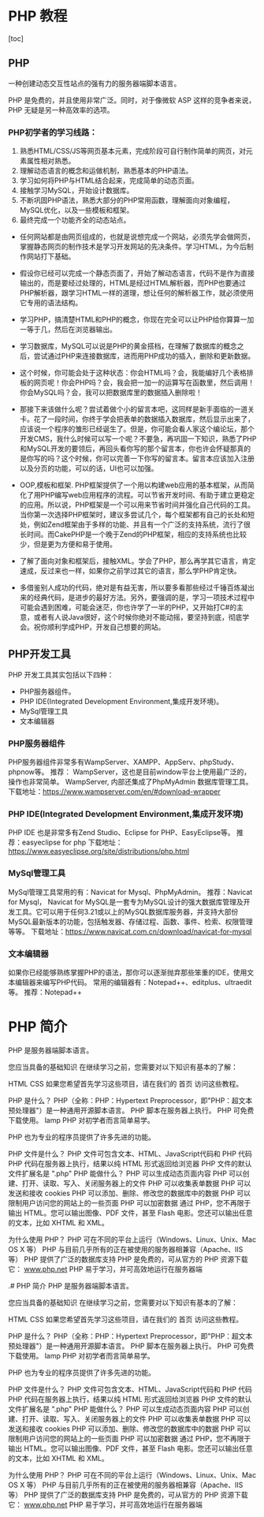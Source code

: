 # PHP 教程

[toc]

## PHP
一种创建动态交互性站点的强有力的服务器端脚本语言。

PHP 是免费的，并且使用非常广泛。同时，对于像微软 ASP 这样的竞争者来说，PHP 无疑是另一种高效率的选项。

### PHP初学者的学习线路：
1. 熟悉HTML/CSS/JS等网页基本元素，完成阶段可自行制作简单的网页，对元素属性相对熟悉。
2. 理解动态语言的概念和运做机制，熟悉基本的PHP语法。
3. 学习如何将PHP与HTML结合起来，完成简单的动态页面。
4. 接触学习MySQL，开始设计数据库。
5. 不断巩固PHP语法，熟悉大部分的PHP常用函数，理解面向对象编程，MySQL优化，以及一些模板和框架。
6. 最终完成一个功能齐全的动态站点。

- 任何网站都是由网页组成的，也就是说想完成一个网站，必须先学会做网页，掌握静态网页的制作技术是学习开发网站的先决条件。学习HTML，为今后制作网站打下基础。

- 假设你已经可以完成一个静态页面了，开始了解动态语言，代码不是作为直接输出的，而是要经过处理的，HTML是经过HTML解析器，而PHP也要通过PHP解析器，跟学习HTML一样的道理，想让任何的解析器工作，就必须使用它专用的语法结构。

- 学习PHP，搞清楚HTML和PHP的概念，你现在完全可以让PHP给你算算一加一等于几，然后在浏览器输出。

- 学习数据库，MySQL可以说是PHP的黄金搭档，在理解了数据库的概念之后，尝试通过PHP来连接数据库，进而用PHP成功的插入，删除和更新数据。

- 这个时候，你可能会处于这种状态：你会HTML吗？会，我能编好几个表格排板的网页呢！你会PHP吗？会，我会把一加一的运算写在函数里，然后调用！你会MySQL吗？会，我可以把数据库里的数据插入删除啦！

- 那接下来该做什么呢？尝试着做个小的留言本吧，这同样是新手面临的一道关卡。花了一段时间，你终于学会把表单的数据插入数据库，然后显示出来了，应该说一个程序的雏形已经诞生了。但是，你可能会看人家这个编论坛，那个开发CMS，我什么时候可以写一个呢？不要急，再巩固一下知识，熟悉了PHP和MySQL开发的要领后，再回头看你写的那个留言本，你也许会怀疑那真的是你写的吗？这个时候，你可以完善一下你写的留言本。留言本应该加入注册以及分页的功能，可以的话，UI也可以加强。

- OOP,模板和框架. PHP框架提供了一个用以构建web应用的基本框架，从而简化了用PHP编写web应用程序的流程。可以节省开发时间、有助于建立更稳定的应用。所以说，PHP框架是一个可以用来节省时间并强化自己代码的工具。当你第一次选择PHP框架时，建议多尝试几个，每个框架都有自己的长处和短处，例如Zend框架由于多样的功能、并且有一个广泛的支持系统，流行了很长时间。而CakePHP是一个晚于Zend的PHP框架，相应的支持系统也比较少，但是更为方便和易于使用。

- 了解了面向对象和框架后，接触XML。学会了PHP，那么再学其它语言，肯定速成，反过来也一样，如果你之前学过其它的语言，那么学PHP肯定快。

- 多借鉴别人成功的代码，绝对是有益无害，所以要多看那些经过千锤百炼凝出来的经典代码，是进步的最好方法。另外，要强调的是，学习一项技术过程中可能会遇到困难，可能会迷茫，你也许学了一半的PHP，又开始打C#的主意，或者有人说Java很好，这个时候你绝对不能动摇，要坚持到底，彻底学会。祝你顺利学成PHP，开发自己想要的网站。


## PHP开发工具
PHP 开发工具其实包括以下四种：
- PHP服务器组件。
- PHP IDE(Integrated Development Environment,集成开发环境)。
- MySql管理工具
- 文本编辑器

### PHP服务器组件
PHP服务器组件非常多有WampServer、XAMPP、AppServ、phpStudy、phpnow等。
推荐：
WampServer，这也是目前window平台上使用最广泛的，操作也非常简单。
WampServer, 内部还集成了PhpMyAdmin 数据库管理工具。
下载地址：https://www.wampserver.com/en/#download-wrapper

### PHP IDE(Integrated Development Environment,集成开发环境)
PHP IDE 也是非常多有Zend Studio、Eclipse for PHP、EasyEclipse等。
推荐：easyeclipse for php
下载地址：https://www.easyeclipse.org/site/distributions/php.html

### MySql管理工具
MySql管理工具常用的有：Navicat for Mysql、PhpMyAdmin。
推荐：Navicat for Mysql，
Navicat for MySQL是一套专为MySQL设计的强大数据库管理及开发工具。它可以用于任何3.21或以上的MySQL数据库服务器，并支持大部份MySQL最新版本的功能，包括触发器、存储过程、函数、事件、检索、权限管理等等。
下载地址：https://www.navicat.com.cn/download/navicat-for-mysql

### 文本编辑器
如果你已经能够熟练掌握PHP的语法，那你可以逐渐抛弃那些笨重的IDE，使用文本编辑器来编写PHP代码。
常用的编辑器有：Notepad++、editplus、ultraedit等。
推荐：Notepad++


# PHP 简介
PHP 是服务器端脚本语言。

您应当具备的基础知识
在继续学习之前，您需要对以下知识有基本的了解：

HTML
CSS
如果您希望首先学习这些项目，请在我们的 首页 访问这些教程。

PHP 是什么？
PHP（全称：PHP：Hypertext Preprocessor，即"PHP：超文本预处理器"）是一种通用开源脚本语言。
PHP 脚本在服务器上执行。
PHP 可免费下载使用。
lamp	PHP 对初学者而言简单易学。

PHP 也为专业的程序员提供了许多先进的功能。

PHP 文件是什么？
PHP 文件可包含文本、HTML、JavaScript代码和 PHP 代码
PHP 代码在服务器上执行，结果以纯 HTML 形式返回给浏览器
PHP 文件的默认文件扩展名是 ".php"
PHP 能做什么？
PHP 可以生成动态页面内容
PHP 可以创建、打开、读取、写入、关闭服务器上的文件
PHP 可以收集表单数据
PHP 可以发送和接收 cookies
PHP 可以添加、删除、修改您的数据库中的数据
PHP 可以限制用户访问您的网站上的一些页面
PHP 可以加密数据
通过 PHP，您不再限于输出 HTML。您可以输出图像、PDF 文件，甚至 Flash 电影。您还可以输出任意的文本，比如 XHTML 和 XML。

为什么使用 PHP？
PHP 可在不同的平台上运行（Windows、Linux、Unix、Mac OS X 等）
PHP 与目前几乎所有的正在被使用的服务器相兼容（Apache、IIS 等）
PHP 提供了广泛的数据库支持
PHP 是免费的，可从官方的 PHP 资源下载它： www.php.net
PHP 易于学习，并可高效地运行在服务器端








































.# PHP 简介
PHP 是服务器端脚本语言。

您应当具备的基础知识
在继续学习之前，您需要对以下知识有基本的了解：

HTML
CSS
如果您希望首先学习这些项目，请在我们的 首页 访问这些教程。

PHP 是什么？
PHP（全称：PHP：Hypertext Preprocessor，即"PHP：超文本预处理器"）是一种通用开源脚本语言。
PHP 脚本在服务器上执行。
PHP 可免费下载使用。
lamp	PHP 对初学者而言简单易学。

PHP 也为专业的程序员提供了许多先进的功能。

PHP 文件是什么？
PHP 文件可包含文本、HTML、JavaScript代码和 PHP 代码
PHP 代码在服务器上执行，结果以纯 HTML 形式返回给浏览器
PHP 文件的默认文件扩展名是 ".php"
PHP 能做什么？
PHP 可以生成动态页面内容
PHP 可以创建、打开、读取、写入、关闭服务器上的文件
PHP 可以收集表单数据
PHP 可以发送和接收 cookies
PHP 可以添加、删除、修改您的数据库中的数据
PHP 可以限制用户访问您的网站上的一些页面
PHP 可以加密数据
通过 PHP，您不再限于输出 HTML。您可以输出图像、PDF 文件，甚至 Flash 电影。您还可以输出任意的文本，比如 XHTML 和 XML。

为什么使用 PHP？
PHP 可在不同的平台上运行（Windows、Linux、Unix、Mac OS X 等）
PHP 与目前几乎所有的正在被使用的服务器相兼容（Apache、IIS 等）
PHP 提供了广泛的数据库支持
PHP 是免费的，可从官方的 PHP 资源下载它： www.php.net
PHP 易于学习，并可高效地运行在服务器端
